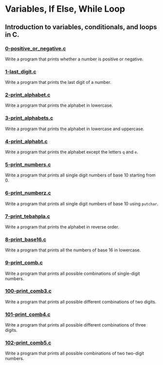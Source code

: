 # Variables, If Else, While Loop

## Introduction to variables, conditionals, and loops in C.

### [0-positive_or_negative.c](https://github.com/JeffToken31/holbertonschool-low_level_programming/blob/main/variables_if_else_while/0-positive_or_negative.c)
Write a program that prints whether a number is positive or negative.

### [1-last_digit.c](https://github.com/JeffToken31/holbertonschool-low_level_programming/blob/main/variables_if_else_while/1-last_digit.c)
Write a program that prints the last digit of a number.

### [2-print_alphabet.c](https://github.com/JeffToken31/holbertonschool-low_level_programming/blob/main/variables_if_else_while/2-print_alphabet.c)
Write a program that prints the alphabet in lowercase.

### [3-print_alphabets.c](https://github.com/JeffToken31/holbertonschool-low_level_programming/blob/main/variables_if_else_while/3-print_alphabets.c)
Write a program that prints the alphabet in lowercase and uppercase.

### [4-print_alphabt.c](https://github.com/JeffToken31/holbertonschool-low_level_programming/blob/main/variables_if_else_while/4-print_alphabt.c)
Write a program that prints the alphabet except the letters `q` and `e`.

### [5-print_numbers.c](https://github.com/JeffToken31/holbertonschool-low_level_programming/blob/main/variables_if_else_while/5-print_numbers.c)
Write a program that prints all single digit numbers of base 10 starting from 0.

### [6-print_numberz.c](https://github.com/JeffToken31/holbertonschool-low_level_programming/blob/main/variables_if_else_while/6-print_numberz.c)
Write a program that prints all single digit numbers of base 10 using `putchar`.

### [7-print_tebahpla.c](https://github.com/JeffToken31/holbertonschool-low_level_programming/blob/main/variables_if_else_while/7-print_tebahpla.c)
Write a program that prints the alphabet in reverse order.

### [8-print_base16.c](https://github.com/JeffToken31/holbertonschool-low_level_programming/blob/main/variables_if_else_while/8-print_base16.c)
Write a program that prints all the numbers of base 16 in lowercase.

### [9-print_comb.c](https://github.com/JeffToken31/holbertonschool-low_level_programming/blob/main/variables_if_else_while/9-print_comb.c)
Write a program that prints all possible combinations of single-digit numbers.

### [100-print_comb3.c](https://github.com/JeffToken31/holbertonschool-low_level_programming/blob/main/variables_if_else_while/100-print_comb3.c)
Write a program that prints all possible different combinations of two digits.

### [101-print_comb4.c](https://github.com/JeffToken31/holbertonschool-low_level_programming/blob/main/variables_if_else_while/101-print_comb4.c)
Write a program that prints all possible different combinations of three digits.

### [102-print_comb5.c](https://github.com/JeffToken31/holbertonschool-low_level_programming/blob/main/variables_if_else_while/102-print_comb5.c)
Write a program that prints all possible combinations of two two-digit numbers.


